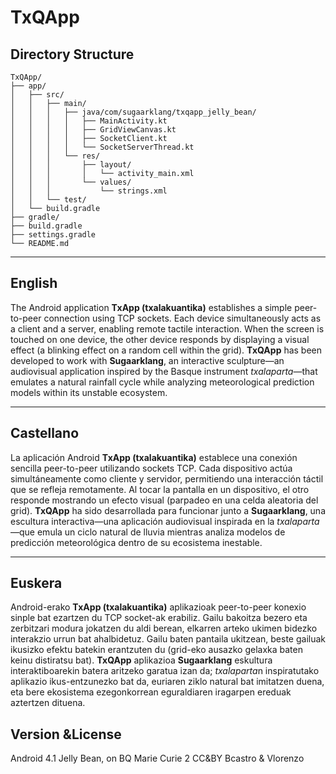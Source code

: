 # TxQApp

## Directory Structure

```
TxQApp/
├── app/
│   ├── src/
│   │   ├── main/
│   │   │   ├── java/com/sugaarklang/txqapp_jelly_bean/
│   │   │   │   ├── MainActivity.kt
│   │   │   │   ├── GridViewCanvas.kt
│   │   │   │   ├── SocketClient.kt
│   │   │   │   └── SocketServerThread.kt
│   │   │   └── res/
│   │   │       ├── layout/
│   │   │       │   └── activity_main.xml
│   │   │       └── values/
│   │   │           └── strings.xml
│   │   └── test/
│   └── build.gradle
├── gradle/
├── build.gradle
├── settings.gradle
└── README.md
```

---

## English

The Android application **TxApp (txalakuantika)** establishes a simple peer-to-peer connection using TCP sockets. Each device simultaneously acts as a client and a server, enabling remote tactile interaction. When the screen is touched on one device, the other device responds by displaying a visual effect (a blinking effect on a random cell within the grid). **TxQApp** has been developed to work with **Sugaarklang**, an interactive sculpture—an audiovisual application inspired by the Basque instrument *txalaparta*—that emulates a natural rainfall cycle while analyzing meteorological prediction models within its unstable ecosystem.

---

## Castellano

La aplicación Android **TxApp (txalakuantika)** establece una conexión sencilla peer-to-peer utilizando sockets TCP. Cada dispositivo actúa simultáneamente como cliente y servidor, permitiendo una interacción táctil que se refleja remotamente. Al tocar la pantalla en un dispositivo, el otro responde mostrando un efecto visual (parpadeo en una celda aleatoria del grid). **TxQApp** ha sido desarrollada para funcionar junto a **Sugaarklang**, una escultura interactiva—una aplicación audiovisual inspirada en la *txalaparta*—que emula un ciclo natural de lluvia mientras analiza modelos de predicción meteorológica dentro de su ecosistema inestable.

---

## Euskera

Android-erako **TxApp (txalakuantika)** aplikazioak peer-to-peer konexio sinple bat ezartzen du TCP socket-ak erabiliz. Gailu bakoitza bezero eta zerbitzari modura jokatzen du aldi berean, elkarren arteko ukimen bidezko interakzio urrun bat ahalbidetuz. Gailu baten pantaila ukitzean, beste gailuak ikusizko efektu batekin erantzuten du (grid-eko ausazko gelaxka baten keinu distiratsu bat). **TxQApp** aplikazioa **Sugaarklang** eskultura interaktiboarekin batera aritzeko garatua izan da; *txalaparta*n inspiratutako aplikazio ikus-entzunezko bat da, euriaren ziklo natural bat imitatzen duena, eta bere ekosistema ezegonkorrean eguraldiaren iragarpen ereduak aztertzen dituena.


## Version &License

Android 4.1 Jelly Bean, on BQ Marie Curie 2
CC&BY Bcastro & Vlorenzo
